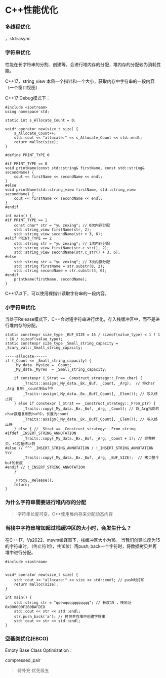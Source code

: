 # C++性能优化

### 多线程优化
，std::async


### 字符串优化

性能在长字符串的分割、创建等，会进行堆内存的分配，堆内存的分配较为消耗性能。

C++17，string_view
本质一个指针和一个大小，获取内存中字符串的一段内容（一个窗口视图）

C++17 Debug模式下：
```
#include <iostream>
using namespace std;

static int s_Allocate_Count = 0;

void* operator new(size_t size) {
    s_Allocate_Count++;
    std::cout << "allocate:" << s_Allocate_Count << std::endl;
    return malloc(size);
}

#define PRINT_TYPE 0

#if PRINT_TYPE == 0
void printName(const std::string& firstName, const std::string& secondName) {
    cout << firstName << secondName << endl;
}
#else
void printName(std::string_view firstName, std::string_view secondName) {
    cout << firstName << secondName << endl;
}
#endif

int main() {
#if PRINT_TYPE == 1
    const char* str = "yu zexing"; // 0次内存分配
    std::string_view firstName(str, 2);
    std::string_view secondName(str + 3, 6);
#elif PRINT_TYPE == 2
    std::string str = "yu zexing"; // 1次内存分配
    std::string_view firstName(str.c_str(), 2);
    std::string_view secondName(str.c_str() + 3, 6);
#else
    std::string str = "yu zexing"; // 3次内存分配
    std::string firstName = str.substr(0, 2);
    std::string secondName = str.substr(4, 6);
#endif
    printName(firstName, secondName);
}
```

C++17以下，可以使用裸指针读取字符串的一段内容。


### 小字符串优化

当处于Release模式下，C++会对短字符串进行优化，存入栈缓冲区中，而不是进行堆内存的分配。

```
static constexpr size_type _BUF_SIZE = 16 / sizeof(value_type) < 1 ? 1 : 16 / sizeof(value_type);
static constexpr size_type _Small_string_capacity = _Scary_val::_Small_string_capacity;

-----allocate------
if (_Count <= _Small_string_capacity) {
    _My_data._Mysize = _Count;
    _My_data._Myres  = _Small_string_capacity;

    if constexpr (_Strat == _Construct_strategy::_From_char) {
        _Traits::assign(_My_data._Bx._Buf, _Count, _Arg);  // 将char _Arg 复制 _count到buf中
        _Traits::assign(_My_data._Bx._Buf[_Count], _Elem()); // 写入终止符
    } else if constexpr (_Strat == _Construct_strategy::_From_ptr) {
        _Traits::copy(_My_data._Bx._Buf, _Arg, _Count); // 将_Arg指向的char数组复制到buf中，长度为count
        _Traits::assign(_My_data._Bx._Buf[_Count], _Elem()); // 写入终止符
    } else { // _Strat == _Construct_strategy::_From_string
#ifdef _INSERT_STRING_ANNOTATION
        _Traits::copy(_My_data._Bx._Buf, _Arg, _Count + 1); // 完整拷贝，+1包括终止符
#else // ^^^ _INSERT_STRING_ANNOTATION / !_INSERT_STRING_ANNOTATION vvv
        _Traits::copy(_My_data._Bx._Buf, _Arg, _BUF_SIZE);  // 拷贝整个buf的长度
#endif // !_INSERT_STRING_ANNOTATION
    }

    _Proxy._Release();
    return;
}
```


### 为什么字符串需要进行堆内存的分配

> 字符串长度可变，C++使用堆内存来分配动态内存


### 当栈中字符串增加超过栈缓冲区的大小时，会发生什么？

在C++17，Vs2022，msvm编译器下，栈缓冲区大小为16。
当我们创建长度为15的字符串时，（终止符1位，共16位）再push_back一个字符时，将数据拷贝并再堆中进行分配。

```
#include <iostream>


void* operator new(size_t size) {
	std::cout << "allocate:" << size << std::endl; // push时打印
	return malloc(size);
}

int main() {
	std::string str = "qqewqqqqqqqqqqq"; // 长度15 ，栈地址0x000000F260BAFDE8
	std::cout << str << std::endl;
	str.push_back('a'); // 拷贝并在堆中创建字符串 
	std::cout << str << std::endl;
}
```

### 空基类优化(EBCO)

Empty Base Class Optimization：

compressed_pair

> 待补充 优先级五
